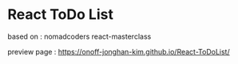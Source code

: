 # React ToDo List 

based on : nomadcoders react-masterclass

preview page : https://onoff-jonghan-kim.github.io/React-ToDoList/